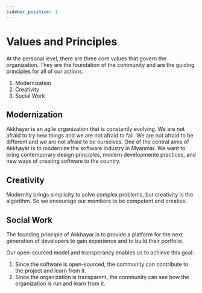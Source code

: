 ```yaml
---
sidebar_position: 1
---
```


# Values and Principles

At the personal level, there are three core values that govern the organization. They are the foundation of the community and are the guiding principles for all of our actions.

1. Modernization
2. Creativity
3. Social Work


## Modernization
Akkhayar is an agile organization that is constantly evolving. We are not afraid to try new things and we are not afraid to fail. We are not afraid to be different and we are not afraid to be ourselves. One of the central aims of Akkhayar is to modernize the software industry in Myanmar. We want to bring contemporary design principles, modern developmente practices, and new ways of creating software to the country.

## Creativity
Modernity brings simplicity to solve complex problems, but creativity is the algorithm. So we encourage our members to be competent and creative.

## Social Work
The founding principle of Akkhayar is to provide a platform for the next generation of developers to gain experience and to build their portfolio.

Our open-sourced model and transperancy enables us to achieve this goal:

1. Since the software is open-sourced, the community can contribute to the project and learn from it. 
2. Since the organization is transparent, the community can see how the organization is run and learn from it. 
